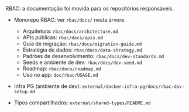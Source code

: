 RBAC: a documentação foi movida para os repositórios responsáveis.

- Monorepo RBAC: ver `rbac/docs/` nesta árvore.
  - Arquitetura: `rbac/docs/architecture.md`
  - APIs públicas: `rbac/docs/apis.md`
  - Guia de migração: `rbac/docs/migration-guide.md`
  - Estratégia de dados: `rbac/docs/data-strategy.md`
  - Padrões de desenvolvimento: `rbac/docs/dev-standards.md`
  - Seeds e ambiente de dev: `rbac/docs/dev-seed.md`
  - Roadmap: `rbac/docs/roadmap.md`
  - Uso no app: `doc/rbac/USAGE.md`

- Infra PG (ambiente de dev): `external/docker-infra-pg/docs/rbac-dev-setup.md`
- Tipos compartilhados: `external/shared-types/README.md`
